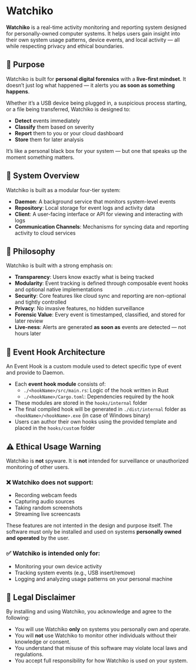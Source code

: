 # Watchiko

**Watchiko** is a real-time activity monitoring and reporting system designed for personally-owned computer systems. It helps users gain insight into their own system usage patterns, device events, and local activity — all while respecting privacy and ethical boundaries.

## 🎯 Purpose

Watchiko is built for **personal digital forensics** with a **live-first mindset**. It doesn’t just log what happened — it alerts you **as soon as something happens**.

Whether it’s a USB device being plugged in, a suspicious process starting, or a file being transferred, Watchiko is designed to:

- **Detect** events immediately
- **Classify** them based on severity
- **Report** them to you or your cloud dashboard
- **Store** them for later analysis

It’s like a personal black box for your system — but one that speaks up the moment something matters.

## 🧩 System Overview

Watchiko is built as a modular four-tier system:

- **Daemon**: A background service that monitors system-level events
- **Repository**: Local storage for event logs and activity data
- **Client**: A user-facing interface or API for viewing and interacting with logs
- **Communication Channels**: Mechanisms for syncing data and reporting activity to cloud services

## 🧠 Philosophy

Watchiko is built with a strong emphasis on:

- **Transparency**: Users know exactly what is being tracked
- **Modularity**: Event tracking is defined through composable event hooks and optional native implementations
- **Security**: Core features like cloud sync and reporting are non-optional and tightly controlled
- **Privacy**: No invasive features, no hidden surveillance
- **Forensic Value**: Every event is timestamped, classified, and stored for later review
- **Live-ness**: Alerts are generated **as soon as** events are detected — not hours later

## 📂 Event Hook Architecture

An Event Hook is a custom module used to detect specific type of event and provide to Daemon.
- Each **event hook module** consists of:
  - `./<hookName>/src/main.rs`: Logic of the hook written in Rust
  - `./<hookName>/Cargo.toml`: Dependencies required by the hook
- These modules are stored in the `hooks/internal` folder
- The final compiled hook will be generated in `./dist/internal` folder as `<hookName>/<hookName>.exe` (in case of Windows binary)
- Users can author their own hooks using the provided template and placed in the `hooks/custom` folder

## ⚠️ Ethical Usage Warning

Watchiko is **not** spyware. It is **not** intended for surveillance or unauthorized monitoring of other users. 

### ❌ Watchiko does **not** support:
- Recording webcam feeds
- Capturing audio sources
- Taking random screenshots
- Streaming live screencasts

These features are not intented in the design and purpose itself.
The software must only be installed and used on systems **personally owned and operated** by the user.

### ✅ Watchiko is intended **only** for:
- Monitoring your own device activity
- Tracking system events (e.g., USB insert/remove)
- Logging and analyzing usage patterns on your personal machine

## 📜 Legal Disclaimer

By installing and using Watchiko, you acknowledge and agree to the following:

- You will use Watchiko **only** on systems you personally own and operate.
- You will **not** use Watchiko to monitor other individuals without their knowledge or consent.
- You understand that misuse of this software may violate local laws and regulations.
- You accept full responsibility for how Watchiko is used on your system.

<!--
## 🚀 Getting Started

To begin using Watchiko:

1. Install the software on your personal machine
2. Enable the event hooks for the activities you want to track (e.g., USB activity)
3. View logs and reports via the client interface
4. Sync data securely to your cloud dashboard (optional)

## 📬 Contact & Contributions

Watchiko is an open project. Contributions, feedback, and responsible usage are welcome.

-->
